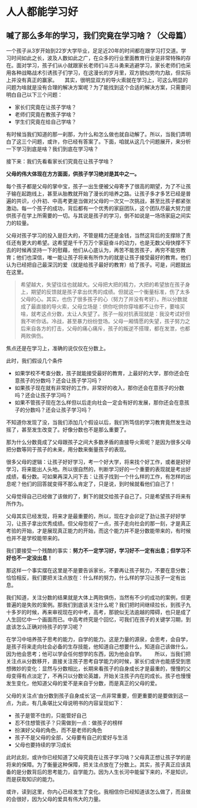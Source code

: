 # 人人都能学习好

## 喊了那么多年的学习，我们究竟在学习啥？（父母篇）

一个孩子从3岁开始到22岁大学毕业，足足近20年的时间都在跟学习打交道。学习时间如此之长，波及人数如此之广，在众多的行业里面教育行业是非常特殊的存在。面对学习，孩子们从小就跟家长老师们斗志斗勇来逃避学习，家长老师们也采用各种战略战术引诱孩子们学习，在这漫长的岁月里，双方貌似势均力敌，但实际上并没有真正的赢家。
   
其实，很明显双方的导火索就在学习上，可这么明显的问题为啥就是没有合理的解决方案呢？为了能找到这个合适的解决方案，只需要问明白自己以下三个问题：

* 家长们究竟在让孩子学啥？
* 老师们究竟在教孩子学啥？
* 学生们究竟在给自己学啥？

有时候当我们知道的那一刹那，为什么和怎么做也就自动解了。所以，当我们弄明白了这三个问题，或许，你已经有答案了。下面，咱就从这几个问题展开，来分析一下学习到底是啥？我们到底在学习啥？

接下来：我们先看看家长们究竟在让孩子学啥？

**父母的伟大体现在方方面面，供孩子学习绝对是其中之一。**

每个孩子都是父母的掌中宝，孩子一出生便被父母寄予了很高的期望，为了不让孩子输在起跑线上，甚至从胎教就开始了漫长的培养之路。让孩子多才多艺已经是普遍的共识，小升初、中高考更是当做对父母的一次又一次挑战，甚至比孩子都紧张激动。每一个孩子的成功，背后都有一个优秀的家庭团队，这个团队尽最大努力提供孩子在学上所需要的一切。与其说是孩子的学习，倒不如说是一场场家庭之间实力的较量。

父母对孩子学习的投入是巨大的，不管是精力还是金钱，当然这背后的支撑除了责任还有更大的希望。这希望是千千万万个家庭奋斗的动力，也是无数父母快撑不下去的时候再坚持一下的慰藉，他们从心底认为，再苦不能苦孩子，再穷不能穷教育；他们也深信，唯一能让孩子将来有所作为的就是让孩子接受最好的教育。他们认为已经把自己最深沉的爱（就是给孩子最好的教育）给了孩子。可是，问题就出在这里。

>希望越大，失望往往也就越大。父母把大把的精力，大把的希望放在孩子身上，期望的反馈就是孩子拿出优秀的成绩。但就这一个衡量标准，伤了太多父母的心。其实，也伤了很多孩子的心（努力了并没有考好）。所以分数就成了最直接的导火索，父母立场是：供你吃供你穿啥都不让你干，要啥买啥，就考这点分数，太让人失望了。孩子一般对抗表现就是：我没考试好但我不听你话。冷战，甚至暴力纷纷登场。父母一厢情愿的失望，孩子努力之后来自各方的打击，父母的痛心痛斥，孩子的叛逆不搭理，都在发泄，也都两败俱伤。

焦点还是在学习上，准确的说仅仅在分数上。

此时，我们假设几个条件
 
* 如果学校不考查分数，孩子就能接受最好的教育，上最好的大学，那你还会在意孩子的分数吗？还会让孩子学习吗？
* 如果孩子现在就有非常好的工作，非常好的收入，那你还会在意孩子的分数吗？还会让孩子学习吗？
* 如果不管孩子现在怎么样但以后走向社会一定会有好的发展，那你还会在意孩子的分数吗？还会让孩子学习吗？

不知道你发现了没，当我们添加几个假设以后，我们所笃信的学习教育竟然发生动摇了，甚至发生改变了。好像分数也不是那么重要了。

那为什么分数竟成了父母跟孩子之间大多数矛盾的直接导火索呢？是因为很多父母把分数等同于孩子的未来，用分数来衡量孩子的表现。

很多父母的逻辑：让孩子好好学习，考一个好大学，将来找个好工作，或者是好好学习，将来能出人头地。所以很自然的，判断学习好的一个重要的表现就是考出好成绩，看分数。可如果再深入问下去：让孩子找到一个什么样的工作，有怎样的出息呢？他们的回答就变得不那么肯定了，只是说，到时候就看他们自己了！

父母觉得自己已经做了该做的了，剩下的就交给孩子自己了。只是希望孩子将来有所作为。

父母其实已经发现，将来才是最重要的，所以，现在才会卯足了劲让孩子好好学习，让孩子拿出优秀成绩。但父母忽视了一点，孩子走向社会的那一刻，才是真正考验的开始，才是展现真正能力的开始，而这个能力并不是分数能带来的，有时候也并不是学校能带来的。

我们要接受一个残酷的事实：**努力不一定学习好，学习好不一定有出息；但学习不好也不一定没出息！**

那这样一个事实摆在这里是不是要告诉家长，不要再让孩子努力，不要在意分数；恰恰相反，我们要把关注点放在：什么样的努力，什么样的学习让孩子一定有出息。

我们知道，关注分数的结果就是大体上两败俱伤，当然有不少的成功的案例，但更普遍的是失败的案例。那我们到底该关注什么呢？我们把时间继续拉长，到孩子九十多岁的时候，再来审视现在的中考，高考，那貌似无法逾越的障碍，也只是成了人生回忆中一个画面而已。中高考终究是个回忆，可我们在孩子的关键学习期，到底该怎么正确对待孩子的学习呢？

在学习中培养孩子思考的能力，自学的能力。这是力量的源泉，会思考，会自学，是孩子将来走向社会必备的生存技能，他知道自己想要什么，知道自己该做什么，因为他会思考；他可以学会任何想学的东西，因为他会自学。
     
所以，当我们把关注点从分数移开，直接关注孩子思考自学能力的时候，家长们或许也能感受到思想微妙的变化：显然与分数相比，长期来看孩子的自身成长才是最重的，慢慢的父母变得有点淡定了，不再只以分数论英雄，开始关注孩子内在的成长。孩子也慢慢发生变化，他知道父母的爱不是来自于分数，而是真正的父母的爱。

父母的关注点‘由分数到孩子自身成长’这一点非常重要，但更重要的是要做到这一点，为此，有几条堪比父母说明书的内容呈现如下：

* 孩子是管不住的，只能管好自己
* 忍不住想管孩子？只需做到一点：做孩子的榜样
* 扮演好父母的角色，而不是老师的角色
* 孩子不是父母的全部，父母要有自己的爱好与生活
* 父母也要持续的学习成长

此时此刻，或许你已经知道了父母究竟在让孩子学习啥？父母真正想让孩子学的是将来的保障。为了衡量这种保障，把关注点放在了分数上。其实，孩子真正应该具备的是分数背后的思考能力，自学能力。因为人生长河中能留下来的，不是知识，而是获取知识的能力。

或许，读到这里，你内心已经发生了变化。我相信你已经知道该怎么做了，而且做的会很好，因为父母的爱具有伟大的力量。
